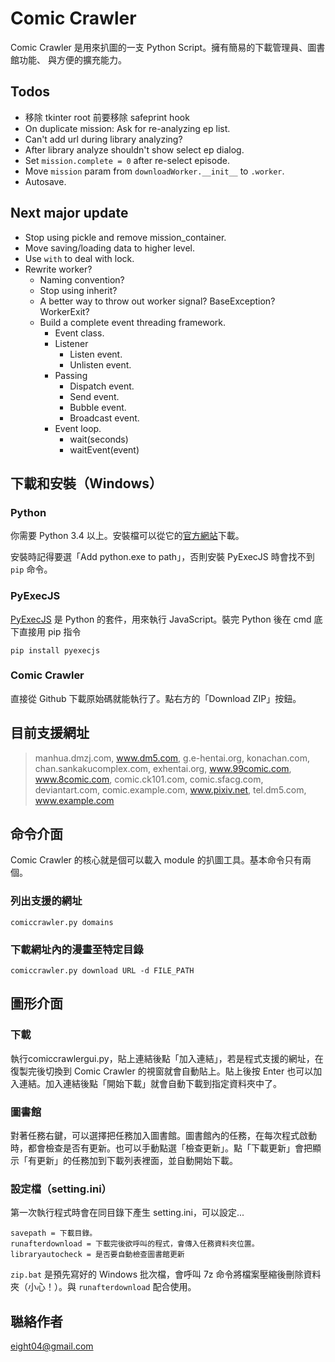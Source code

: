 Comic Crawler
=============

Comic Crawler 是用來扒圖的一支 Python Script。擁有簡易的下載管理員、圖書館功能、
與方便的擴充能力。

Todos
-----
* 移除 tkinter root 前要移除 safeprint hook
* On duplicate mission: Ask for re-analyzing ep list.
* Can't add url during library analyzing?
* After library analyze shouldn't show select ep dialog.
* Set `mission.complete = 0` after re-select episode.
* Move `mission` param from `downloadWorker.__init__` to `.worker`.
* Autosave.

Next major update
-----------------
* Stop using pickle and remove mission_container.
* Move saving/loading data to higher level.
* Use `with` to deal with lock.
* Rewrite worker?
	- Naming convention?
	- Stop using inherit?
	- A better way to throw out worker signal? BaseException? WorkerExit?
	- Build a complete event threading framework.
		- Event class.
		- Listener
			- Listen event.
			- Unlisten event.
		- Passing
			- Dispatch event.
			- Send event.
			- Bubble event.
			- Broadcast event.
		- Event loop.
			- wait(seconds)
			- waitEvent(event)

下載和安裝（Windows）
-------------------

### Python

你需要 Python 3.4 以上。安裝檔可以從它的[官方網站](https://www.python.org/)下載。
	
安裝時記得要選「Add python.exe to path」，否則安裝 PyExecJS 時會找不到 `pip` 命令。
	
### PyExecJS

[PyExecJS](https://pypi.python.org/pypi/PyExecJS) 是 Python 的套件，用來執行 JavaScript。裝完 Python 後在 cmd 底下直接用 pip 指令

	pip install pyexecjs
	
### Comic Crawler

直接從 Github 下載原始碼就能執行了。點右方的「Download ZIP」按鈕。

## 目前支援網址

> manhua.dmzj.com, www.dm5.com, g.e-hentai.org, konachan.com, chan.sankakucomplex.com, exhentai.org, www.99comic.com, www.8comic.com, comic.ck101.com, comic.sfacg.com, deviantart.com, comic.example.com, www.pixiv.net, tel.dm5.com, www.example.com

## 命令介面

Comic Crawler 的核心就是個可以載入 module 的扒圖工具。基本命令只有兩個。

### 列出支援的網址

	comiccrawler.py domains

### 下載網址內的漫畫至特定目錄

	comiccrawler.py download URL -d FILE_PATH

## 圖形介面

### 下載

執行comiccrawlergui.py，貼上連結後點「加入連結」，若是程式支援的網址，在復製完後切換到 Comic Crawler 的視窗就會自動貼上。貼上後按 Enter 也可以加入連結。加入連結後點「開始下載」就會自動下載到指定資料夾中了。

### 圖書館

對著任務右鍵，可以選擇把任務加入圖書館。圖書館內的任務，在每次程式啟動時，都會檢查是否有更新。也可以手動點選「檢查更新」。點「下載更新」會把顯示「有更新」的任務加到下載列表裡面，並自動開始下載。

### 設定檔（setting.ini）

第一次執行程式時會在同目錄下產生 setting.ini，可以設定...

	savepath = 下載目錄。
	runafterdownload = 下載完後欲呼叫的程式，會傳入任務資料夾位置。
	libraryautocheck = 是否要自動檢查圖書館更新

`zip.bat` 是預先寫好的 Windows 批次檔，會呼叫 7z 命令將檔案壓縮後刪除資料夾（小心！）。與 `runafterdownload` 配合使用。

## 聮絡作者

eight04@gmail.com


